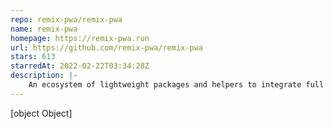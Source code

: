 ```yaml
---
repo: remix-pwa/remix-pwa
name: remix-pwa
homepage: https://remix-pwa.run
url: https://github.com/remix-pwa/remix-pwa
stars: 613
starredAt: 2022-02-22T03:34:28Z
description: |-
    An ecosystem of lightweight packages and helpers to integrate full PWA features into Remix 💿
---
```


[object Object]
